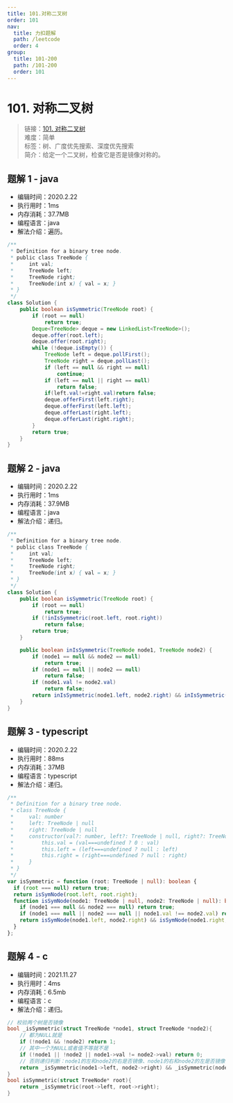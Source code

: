```yaml
---
title: 101.对称二叉树
order: 101
nav:
  title: 力扣题解
  path: /leetcode
  order: 4
group:
  title: 101-200
  path: /101-200
  order: 101
---
```


# 101. 对称二叉树

> 链接：[101. 对称二叉树](https://leetcode-cn.com/problems/symmetric-tree/)  
> 难度：简单  
> 标签：树、广度优先搜索、深度优先搜索  
> 简介：给定一个二叉树，检查它是否是镜像对称的。

## 题解 1 - java

- 编辑时间：2020.2.22
- 执行用时：1ms
- 内存消耗：37.7MB
- 编程语言：java
- 解法介绍：遍历。

```java
/**
 * Definition for a binary tree node.
 * public class TreeNode {
 *     int val;
 *     TreeNode left;
 *     TreeNode right;
 *     TreeNode(int x) { val = x; }
 * }
 */
class Solution {
	public boolean isSymmetric(TreeNode root) {
		if (root == null)
			return true;
		Deque<TreeNode> deque = new LinkedList<TreeNode>();
		deque.offer(root.left);
		deque.offer(root.right);
		while (!deque.isEmpty()) {
			TreeNode left = deque.pollFirst();
			TreeNode right = deque.pollLast();
			if (left == null && right == null)
				continue;
			if (left == null || right == null)
				return false;
			if(left.val!=right.val)return false;
			deque.offerFirst(left.right);
			deque.offerFirst(left.left);
			deque.offerLast(right.left);
			deque.offerLast(right.right);
		}
		return true;
	}
}
```

## 题解 2 - java

- 编辑时间：2020.2.22
- 执行用时：1ms
- 内存消耗：37.9MB
- 编程语言：java
- 解法介绍：递归。

```java
/**
 * Definition for a binary tree node.
 * public class TreeNode {
 *     int val;
 *     TreeNode left;
 *     TreeNode right;
 *     TreeNode(int x) { val = x; }
 * }
 */
class Solution {
	public boolean isSymmetric(TreeNode root) {
		if (root == null)
			return true;
		if (!inIsSymmetric(root.left, root.right))
			return false;
		return true;
	}

	public boolean inIsSymmetric(TreeNode node1, TreeNode node2) {
		if (node1 == null && node2 == null)
			return true;
		if (node1 == null || node2 == null)
			return false;
		if (node1.val != node2.val)
			return false;
		return inIsSymmetric(node1.left, node2.right) && inIsSymmetric(node1.right, node2.left);
	}
}
```

## 题解 3 - typescript

- 编辑时间：2020.2.22
- 执行用时：88ms
- 内存消耗：37MB
- 编程语言：typescript
- 解法介绍：递归。

```typescript
/**
 * Definition for a binary tree node.
 * class TreeNode {
 *     val: number
 *     left: TreeNode | null
 *     right: TreeNode | null
 *     constructor(val?: number, left?: TreeNode | null, right?: TreeNode | null) {
 *         this.val = (val===undefined ? 0 : val)
 *         this.left = (left===undefined ? null : left)
 *         this.right = (right===undefined ? null : right)
 *     }
 * }
 */
var isSymmetric = function (root: TreeNode | null): boolean {
  if (root === null) return true;
  return isSymNode(root.left, root.right);
  function isSymNode(node1: TreeNode | null, node2: TreeNode | null): boolean {
    if (node1 === null && node2 === null) return true;
    if (node1 === null || node2 === null || node1.val !== node2.val) return false;
    return isSymNode(node1.left, node2.right) && isSymNode(node1.right, node2.left);
  }
};
```

## 题解 4 - c

- 编辑时间：2021.11.27
- 执行用时：4ms
- 内存消耗：6.5mb
- 编程语言：c
- 解法介绍：递归。

```c
// 校验两个树是否镜像
bool _isSymmetric(struct TreeNode *node1, struct TreeNode *node2){
    // 都为NULL就是
    if (!node1 && !node2) return 1;
    // 其中一个为NULL或者值不等就不是
    if (!node1 || !node2 || node1->val != node2->val) return 0;
    // 否则递归判断：node1的左和node2的右是否镜像、node1的右和node2的左是否镜像
    return _isSymmetric(node1->left, node2->right) && _isSymmetric(node1->right, node2->left);
}
bool isSymmetric(struct TreeNode* root){
    return _isSymmetric(root->left, root->right);
}
```

